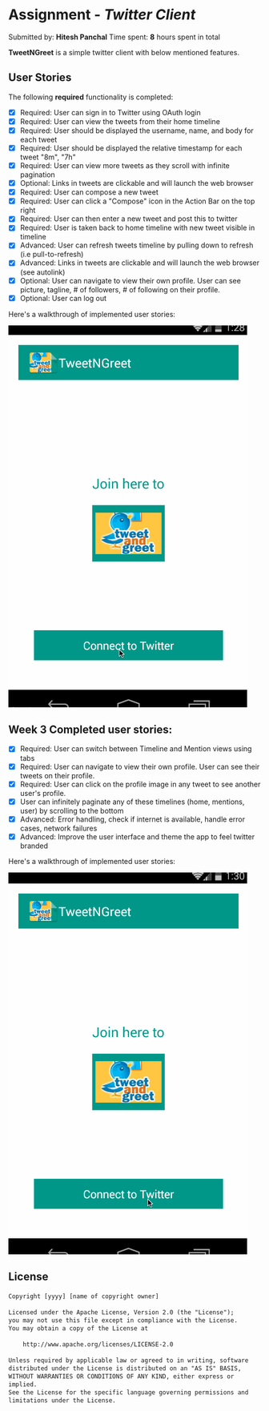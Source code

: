 # Assignment - *Twitter Client*
Submitted by: **Hitesh Panchal**
Time spent: **8** hours spent in total

**TweetNGreet** is a simple twitter client with below mentioned features. 

## User Stories

The following **required** functionality is completed:


  

* [x] Required: User can sign in to Twitter using OAuth login
* [x] Required: User can view the tweets from their home timeline
* [x] Required: User should be displayed the username, name, and body for each tweet
* [x] Required: User should be displayed the relative timestamp for each tweet "8m", "7h"
* [x] Required: User can view more tweets as they scroll with infinite pagination
* [x] Optional: Links in tweets are clickable and will launch the web browser
* [x] Required: User can compose a new tweet
* [x] Required: User can click a "Compose" icon in the Action Bar on the top right
* [x] Required: User can then enter a new tweet and post this to twitter
* [x] Required: User is taken back to home timeline with new tweet visible in timeline
* [x] Advanced: User can refresh tweets timeline by pulling down to refresh (i.e pull-to-refresh)
* [x] Advanced: Links in tweets are clickable and will launch the web browser (see autolink)
* [x] Optional: User can navigate to view their own profile. User can see picture, tagline, # of followers, # of following on their profile.
* [x] Optional: User can log out

Here's a walkthrough of implemented user stories:

<img src='https://github.com/hitmeet5/TweetNGreet/blob/master/TweetNGreet.gif' title='Video Walkthrough' width='' alt='Video Walkthrough' />


## Week 3 Completed user stories:

* [x] Required: User can switch between Timeline and Mention views using tabs
* [x] Required: User can navigate to view their own profile. User can see their tweets on their profile.
* [x] Required: User can click on the profile image in any tweet to see another user's profile.
* [x] User can infinitely paginate any of these timelines (home, mentions, user) by scrolling to the bottom
* [x] Advanced: Error handling, check if internet is available, handle error cases, network failures
* [x] Advanced: Improve the user interface and theme the app to feel twitter branded

Here's a walkthrough of implemented user stories:

<img src='https://github.com/hitmeet5/TweetNGreet/blob/master/TweetNGreet2.gif' title='Video Walkthrough' width='' alt='Video Walkthrough' />

## License

    Copyright [yyyy] [name of copyright owner]

    Licensed under the Apache License, Version 2.0 (the "License");
    you may not use this file except in compliance with the License.
    You may obtain a copy of the License at

        http://www.apache.org/licenses/LICENSE-2.0

    Unless required by applicable law or agreed to in writing, software
    distributed under the License is distributed on an "AS IS" BASIS,
    WITHOUT WARRANTIES OR CONDITIONS OF ANY KIND, either express or implied.
    See the License for the specific language governing permissions and
    limitations under the License.
